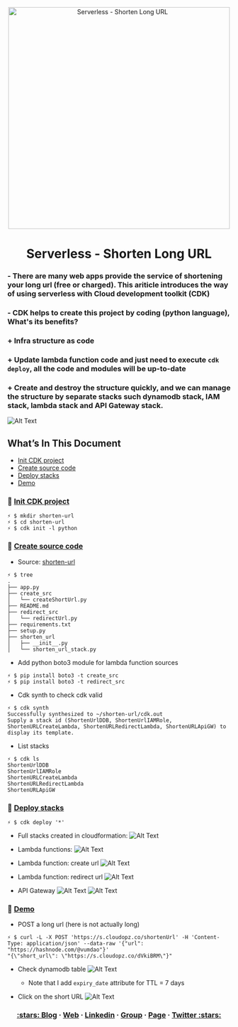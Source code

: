 <p align="center">
  <a href="https://dev.to/vumdao">
    <img alt="Serverless - Shorten Long URL" src="https://cdn.hashnode.com/res/hashnode/image/upload/v1612715469916/vdgs_kQ2o.jpeg" width="500" />
  </a>
</p>
<h1 align="center">
  <div><b>Serverless - Shorten Long URL</b></div>
</h1>

### - There are many web apps provide the service of shortening your long url (free or charged). This ariticle introduces the way of using serverless with Cloud development toolkit (CDK) 

### - CDK helps to create this project by coding (python language), What's its benefits?
###   + Infra structure as code
###   + Update lambda function code and just need to execute `cdk deploy`, all the code and modules will be up-to-date
###   + Create and destroy the structure quickly, and we can manage the structure by separate stacks such dynamodb stack, IAM stack, lambda stack and API Gateway stack.

![Alt Text](https://cdn.hashnode.com/res/hashnode/image/upload/v1612715356287/xIxqONMut.png)

## What’s In This Document 
- [Init CDK project](#-Init-CDK-project)
- [Create source code](#-Create-source-code)
- [Deploy stacks](#-Deploy-stacks)
- [Demo](#-Demo)

### 🚀 **[Init CDK project](#-Init-CDK-project)**
```
⚡ $ mkdir shorten-url
⚡ $ cd shorten-url
⚡ $ cdk init -l python
```

### 🚀 **[Create source code](#-Create-source-code)**
- Source: [shorten-url](https://github.com/vumdao/shorten-url)
```
⚡ $ tree
.
├── app.py
├── create_src
│   └── createShortUrl.py
├── README.md
├── redirect_src
│   └── redirectUrl.py
├── requirements.txt
├── setup.py
├── shorten_url
│   ├── __init__.py
│   └── shorten_url_stack.py
```

- Add python boto3 module for lambda function sources
```
⚡ $ pip install boto3 -t create_src
⚡ $ pip install boto3 -t redirect_src
```

- Cdk synth to check cdk valid
```
⚡ $ cdk synth
Successfully synthesized to ~/shorten-url/cdk.out
Supply a stack id (ShortenUrlDDB, ShortenUrlIAMRole, ShortenURLCreateLambda, ShortenURLRedirectLambda, ShortenURLApiGW) to display its template.
```

- List stacks
```
⚡ $ cdk ls
ShortenUrlDDB
ShortenUrlIAMRole
ShortenURLCreateLambda
ShortenURLRedirectLambda
ShortenURLApiGW
```

### 🚀 **[Deploy stacks](#-Deploy-stacks)**
```
⚡ $ cdk deploy '*'
```

- Full stacks created in cloudformation:
![Alt Text](https://cdn.hashnode.com/res/hashnode/image/upload/v1612709323826/R0QmcS1ZL.png)

- Lambda functions:
![Alt Text](https://cdn.hashnode.com/res/hashnode/image/upload/v1612710406792/MY9Bwp4mO.png)

- Lambda function: create url
![Alt Text](https://cdn.hashnode.com/res/hashnode/image/upload/v1612713128773/JHVAygCl2.png)

- Lambda function: redirect url
![Alt Text](https://cdn.hashnode.com/res/hashnode/image/upload/v1612713136755/l6Eyj1Hvt.png)

- API Gateway
![Alt Text](https://cdn.hashnode.com/res/hashnode/image/upload/v1612713453681/1nA0pNxAH.png)
![Alt Text](https://cdn.hashnode.com/res/hashnode/image/upload/v1612713460723/YyHV7PtLE.png)

### 🚀 **[Demo](#-Demo)**
- POST a long url (here is not actually long)
```
⚡ $ curl -L -X POST 'https://s.cloudopz.co/shortenUrl' -H 'Content-Type: application/json' --data-raw '{"url": "https://hashnode.com/@vumdao"}'
"{\"short_url\": \"https://s.cloudopz.co/dVkiBRM\"}"
```

- Check dynamodb table
![Alt Text](https://cdn.hashnode.com/res/hashnode/image/upload/v1612713746847/DgS12ODSj.png)
    - Note that I add `expiry_date` attribute for TTL = 7 days

- Click on the short URL
![Alt Text](https://cdn.hashnode.com/res/hashnode/image/upload/v1612714008725/pEkrY51Oe.png)


<h3 align="center">
  <a href="https://dev.to/vumdao">:stars: Blog</a>
  <span> · </span>
  <a href="https://vumdao.hashnode.dev/">Web</a>
  <span> · </span>
  <a href="https://www.linkedin.com/in/vu-dao-9280ab43/">Linkedin</a>
  <span> · </span>
  <a href="https://www.linkedin.com/groups/12488649/">Group</a>
  <span> · </span>
  <a href="https://www.facebook.com/CloudOpz-104917804863956">Page</a>
  <span> · </span>
  <a href="https://twitter.com/VuDao81124667">Twitter :stars:</a>
</h3>
